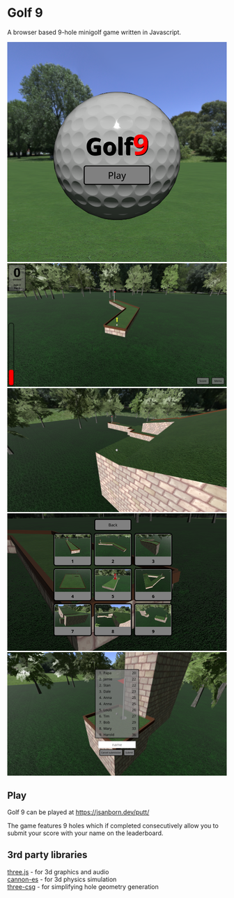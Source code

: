 # Golf 9 
A browser based 9-hole minigolf game written in Javascript.

<img src="demo/main_screen.png" alt="golf 9 main menu" style="width:600px;"/>
<img src="demo/hole2.png" alt="hole 2" style="width:600px;"/>
<img src="demo/hole8.png" alt="hole 8" style="width:600px;"/>
<img src="demo/levels_menu.png" alt="levels menu" style="width:600px;"/>
<img src="demo/leaderboard.png" alt="leaderboard" style="width:600px;"/>

## Play

Golf 9 can be played at https://jsanborn.dev/putt/  

The game features 9 holes which if completed consecutively allow you to submit your score with your name on the leaderboard.


## 3rd party libraries
[three.js](https://github.com/mrdoob/three.js/) - for 3d graphics and audio  
[cannon-es](https://github.com/pmndrs/cannon-es) - for 3d physics simulation  
[three-csg](https://github.com/samalexander/three-csg-ts) - for simplifying hole geometry generation  
